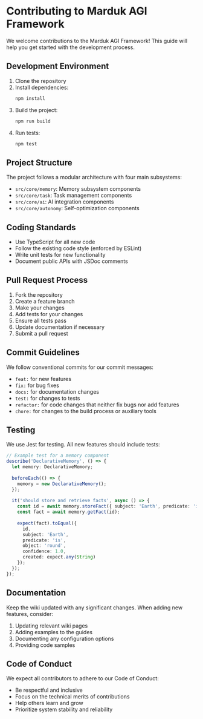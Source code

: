 
# Contributing to Marduk AGI Framework

We welcome contributions to the Marduk AGI Framework! This guide will help you get started with the development process.

## Development Environment

1. Clone the repository
2. Install dependencies:
   ```bash
   npm install
   ```
3. Build the project:
   ```bash
   npm run build
   ```
4. Run tests:
   ```bash
   npm test
   ```

## Project Structure

The project follows a modular architecture with four main subsystems:

- `src/core/memory`: Memory subsystem components
- `src/core/task`: Task management components
- `src/core/ai`: AI integration components
- `src/core/autonomy`: Self-optimization components

## Coding Standards

- Use TypeScript for all new code
- Follow the existing code style (enforced by ESLint)
- Write unit tests for new functionality
- Document public APIs with JSDoc comments

## Pull Request Process

1. Fork the repository
2. Create a feature branch
3. Make your changes
4. Add tests for your changes
5. Ensure all tests pass
6. Update documentation if necessary
7. Submit a pull request

## Commit Guidelines

We follow conventional commits for our commit messages:

- `feat:` for new features
- `fix:` for bug fixes
- `docs:` for documentation changes
- `test:` for changes to tests
- `refactor:` for code changes that neither fix bugs nor add features
- `chore:` for changes to the build process or auxiliary tools

## Testing

We use Jest for testing. All new features should include tests:

```typescript
// Example test for a memory component
describe('DeclarativeMemory', () => {
  let memory: DeclarativeMemory;
  
  beforeEach(() => {
    memory = new DeclarativeMemory();
  });
  
  it('should store and retrieve facts', async () => {
    const id = await memory.storeFact({ subject: 'Earth', predicate: 'is', object: 'round' });
    const fact = await memory.getFact(id);
    
    expect(fact).toEqual({ 
      id, 
      subject: 'Earth', 
      predicate: 'is', 
      object: 'round',
      confidence: 1.0,
      created: expect.any(String)
    });
  });
});
```

## Documentation

Keep the wiki updated with any significant changes. When adding new features, consider:

1. Updating relevant wiki pages
2. Adding examples to the guides
3. Documenting any configuration options
4. Providing code samples

## Code of Conduct

We expect all contributors to adhere to our Code of Conduct:

- Be respectful and inclusive
- Focus on the technical merits of contributions
- Help others learn and grow
- Prioritize system stability and reliability
